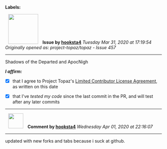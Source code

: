 **Labels:**



<a href="https://github.com/hooksta4"><img src="https://avatars0.githubusercontent.com/u/13935086?v=4" width="96" height="96" hspace="10"></img></a> **Issue by [hooksta4](https://github.com/hooksta4)**
_Tuesday Mar 31, 2020 at 17:19:54_
_Originally opened as: project-topaz/topaz - Issue 457_

----

Shadows of the Departed and ApocNigh

<!-- place 'x' mark between square [] brackets to affirm: -->
**_I affirm:_**
- [x] that I agree to Project Topaz's [Limited Contributor License Agreement](http://project-topaz.com/blob/release/CONTRIBUTOR_AGREEMENT.md), as written on this date
- [x] that I've _tested my code_ since the last commit in the PR, and will test after any later commits




----
<a href="https://github.com/hooksta4"><img src="https://avatars0.githubusercontent.com/u/13935086?v=4" width="48" height="48" hspace="10"></img></a> **Comment by [hooksta4](https://github.com/hooksta4)**
_Wednesday Apr 01, 2020 at 22:16:07_

----

updated with new forks and tabs because i suck at github.
